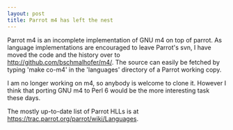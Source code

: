 ```yaml
---
layout: post
title: Parrot m4 has left the nest
---
```


Parrot m4 is an incomplete implementation of GNU m4 on top of parrot. As language implementations are encouraged to leave Parrot's svn, I have moved the code and the history over to <a href="http://github.com/bschmalhofer/m4/" rel="nofollow">http://github.com/bschmalhofer/m4/</a>. The source can easily be fetched by typing 'make co-m4' in the 'languages' directory of a Parrot working copy.

I am no longer working on m4, so anybody is welcome to clone it. However I think that porting GNU m4 to Perl 6 would be the more interesting task these days.

The mostly up-to-date list of Parrot HLLs is at
<a href="https://trac.parrot.org/parrot/wiki/Languages" rel="nofollow">https://trac.parrot.org/parrot/wiki/Languages</a>.
